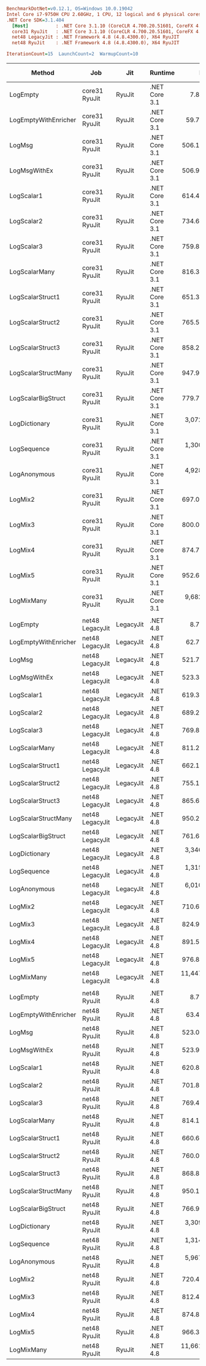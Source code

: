 ``` ini

BenchmarkDotNet=v0.12.1, OS=Windows 10.0.19042
Intel Core i7-9750H CPU 2.60GHz, 1 CPU, 12 logical and 6 physical cores
.NET Core SDK=3.1.404
  [Host]          : .NET Core 3.1.10 (CoreCLR 4.700.20.51601, CoreFX 4.700.20.51901), X64 RyuJIT
  core31 RyuJit   : .NET Core 3.1.10 (CoreCLR 4.700.20.51601, CoreFX 4.700.20.51901), X64 RyuJIT
  net48 LegacyJit : .NET Framework 4.8 (4.8.4300.0), X64 RyuJIT
  net48 RyuJit    : .NET Framework 4.8 (4.8.4300.0), X64 RyuJIT

IterationCount=15  LaunchCount=2  WarmupCount=10  

```
|               Method |             Job |       Jit |       Runtime |          Mean |       Error |      StdDev |    Ratio | RatioSD |  Gen 0 | Gen 1 | Gen 2 | Allocated |
|--------------------- |---------------- |---------- |-------------- |--------------:|------------:|------------:|---------:|--------:|-------:|------:|------:|----------:|
|             LogEmpty |   core31 RyuJit |    RyuJit | .NET Core 3.1 |      7.846 ns |   0.0844 ns |   0.1263 ns |     1.00 |    0.00 |      - |     - |     - |         - |
| LogEmptyWithEnricher |   core31 RyuJit |    RyuJit | .NET Core 3.1 |     59.759 ns |   0.8013 ns |   1.1994 ns |     7.62 |    0.21 | 0.0088 |     - |     - |      56 B |
|               LogMsg |   core31 RyuJit |    RyuJit | .NET Core 3.1 |    506.116 ns |   5.3428 ns |   7.9969 ns |    64.52 |    1.36 | 0.0210 |     - |     - |     136 B |
|         LogMsgWithEx |   core31 RyuJit |    RyuJit | .NET Core 3.1 |    506.913 ns |   4.4428 ns |   6.5122 ns |    64.65 |    1.38 | 0.0210 |     - |     - |     136 B |
|           LogScalar1 |   core31 RyuJit |    RyuJit | .NET Core 3.1 |    614.472 ns |   6.5093 ns |   9.7429 ns |    78.35 |    1.99 | 0.0582 |     - |     - |     368 B |
|           LogScalar2 |   core31 RyuJit |    RyuJit | .NET Core 3.1 |    734.602 ns |  53.0868 ns |  79.4578 ns |    93.71 |   10.80 | 0.0658 |     - |     - |     416 B |
|           LogScalar3 |   core31 RyuJit |    RyuJit | .NET Core 3.1 |    759.825 ns |   7.2009 ns |  10.7779 ns |    96.87 |    2.12 | 0.0734 |     - |     - |     464 B |
|        LogScalarMany |   core31 RyuJit |    RyuJit | .NET Core 3.1 |    816.361 ns |   5.7843 ns |   8.6577 ns |   104.07 |    1.59 | 0.0992 |     - |     - |     624 B |
|     LogScalarStruct1 |   core31 RyuJit |    RyuJit | .NET Core 3.1 |    651.350 ns |   6.2613 ns |   9.3717 ns |    83.04 |    1.84 | 0.0620 |     - |     - |     392 B |
|     LogScalarStruct2 |   core31 RyuJit |    RyuJit | .NET Core 3.1 |    765.596 ns |   8.9484 ns |  13.3935 ns |    97.61 |    2.50 | 0.0734 |     - |     - |     464 B |
|     LogScalarStruct3 |   core31 RyuJit |    RyuJit | .NET Core 3.1 |    858.202 ns |   4.6971 ns |   7.0303 ns |   109.41 |    1.50 | 0.0849 |     - |     - |     536 B |
|  LogScalarStructMany |   core31 RyuJit |    RyuJit | .NET Core 3.1 |    947.940 ns |   8.4106 ns |  12.5886 ns |   120.86 |    2.87 | 0.1144 |     - |     - |     720 B |
|   LogScalarBigStruct |   core31 RyuJit |    RyuJit | .NET Core 3.1 |    779.792 ns |   6.5419 ns |   9.7916 ns |    99.43 |    2.42 | 0.0706 |     - |     - |     448 B |
|        LogDictionary |   core31 RyuJit |    RyuJit | .NET Core 3.1 |  3,072.839 ns |  56.6697 ns |  83.0657 ns |   391.88 |   12.62 | 0.3395 |     - |     - |    2144 B |
|          LogSequence |   core31 RyuJit |    RyuJit | .NET Core 3.1 |  1,300.333 ns |  12.2429 ns |  18.3246 ns |   165.79 |    3.69 | 0.1297 |     - |     - |     816 B |
|         LogAnonymous |   core31 RyuJit |    RyuJit | .NET Core 3.1 |  4,928.164 ns |  49.7805 ns |  74.5091 ns |   628.37 |   16.55 | 0.5417 |     - |     - |    3432 B |
|              LogMix2 |   core31 RyuJit |    RyuJit | .NET Core 3.1 |    697.099 ns |   6.8962 ns |  10.3218 ns |    88.88 |    2.07 | 0.0696 |     - |     - |     440 B |
|              LogMix3 |   core31 RyuJit |    RyuJit | .NET Core 3.1 |    800.098 ns |   9.9828 ns |  14.9418 ns |   102.02 |    2.93 | 0.0811 |     - |     - |     512 B |
|              LogMix4 |   core31 RyuJit |    RyuJit | .NET Core 3.1 |    874.784 ns |   6.9622 ns |   9.9850 ns |   111.46 |    1.63 | 0.1116 |     - |     - |     704 B |
|              LogMix5 |   core31 RyuJit |    RyuJit | .NET Core 3.1 |    952.602 ns |   8.3682 ns |  12.5252 ns |   121.45 |    2.65 | 0.1221 |     - |     - |     776 B |
|           LogMixMany |   core31 RyuJit |    RyuJit | .NET Core 3.1 |  9,682.658 ns |  82.5134 ns | 123.5021 ns | 1,234.59 |   30.81 | 1.0223 |     - |     - |    6449 B |
|                      |                 |           |               |               |             |             |          |         |        |       |       |           |
|             LogEmpty | net48 LegacyJit | LegacyJit |      .NET 4.8 |      8.762 ns |   0.0820 ns |   0.1227 ns |     1.00 |    0.00 |      - |     - |     - |         - |
| LogEmptyWithEnricher | net48 LegacyJit | LegacyJit |      .NET 4.8 |     62.794 ns |   0.6390 ns |   0.9565 ns |     7.17 |    0.15 | 0.0088 |     - |     - |      56 B |
|               LogMsg | net48 LegacyJit | LegacyJit |      .NET 4.8 |    521.756 ns |   5.0081 ns |   7.4959 ns |    59.56 |    1.24 | 0.0229 |     - |     - |     144 B |
|         LogMsgWithEx | net48 LegacyJit | LegacyJit |      .NET 4.8 |    523.326 ns |   4.3741 ns |   6.4115 ns |    59.71 |    1.22 | 0.0229 |     - |     - |     144 B |
|           LogScalar1 | net48 LegacyJit | LegacyJit |      .NET 4.8 |    619.340 ns |   5.5594 ns |   8.3211 ns |    70.70 |    1.23 | 0.0591 |     - |     - |     377 B |
|           LogScalar2 | net48 LegacyJit | LegacyJit |      .NET 4.8 |    689.274 ns |   6.2841 ns |   9.4057 ns |    78.69 |    1.63 | 0.0668 |     - |     - |     425 B |
|           LogScalar3 | net48 LegacyJit | LegacyJit |      .NET 4.8 |    769.883 ns |   6.6558 ns |   9.9620 ns |    87.88 |    1.61 | 0.0744 |     - |     - |     473 B |
|        LogScalarMany | net48 LegacyJit | LegacyJit |      .NET 4.8 |    811.279 ns |   5.6519 ns |   8.4595 ns |    92.61 |    1.56 | 0.1001 |     - |     - |     634 B |
|     LogScalarStruct1 | net48 LegacyJit | LegacyJit |      .NET 4.8 |    662.108 ns |   6.5107 ns |   9.7450 ns |    75.59 |    1.89 | 0.0629 |     - |     - |     401 B |
|     LogScalarStruct2 | net48 LegacyJit | LegacyJit |      .NET 4.8 |    755.160 ns |   5.4724 ns |   8.1908 ns |    86.21 |    1.77 | 0.0744 |     - |     - |     473 B |
|     LogScalarStruct3 | net48 LegacyJit | LegacyJit |      .NET 4.8 |    865.629 ns |   5.4606 ns |   8.1732 ns |    98.81 |    1.63 | 0.0858 |     - |     - |     546 B |
|  LogScalarStructMany | net48 LegacyJit | LegacyJit |      .NET 4.8 |    950.205 ns |  11.6103 ns |  17.3777 ns |   108.47 |    2.55 | 0.1144 |     - |     - |     730 B |
|   LogScalarBigStruct | net48 LegacyJit | LegacyJit |      .NET 4.8 |    761.687 ns |   5.8364 ns |   8.7356 ns |    86.95 |    1.75 | 0.0725 |     - |     - |     457 B |
|        LogDictionary | net48 LegacyJit | LegacyJit |      .NET 4.8 |  3,346.173 ns |  24.8903 ns |  37.2546 ns |   381.99 |    7.25 | 0.3548 |     - |     - |    2247 B |
|          LogSequence | net48 LegacyJit | LegacyJit |      .NET 4.8 |  1,315.587 ns |   9.7987 ns |  14.6662 ns |   150.19 |    3.18 | 0.1297 |     - |     - |     826 B |
|         LogAnonymous | net48 LegacyJit | LegacyJit |      .NET 4.8 |  6,010.722 ns |  64.5530 ns |  96.6199 ns |   686.21 |   17.38 | 0.5493 |     - |     - |    3483 B |
|              LogMix2 | net48 LegacyJit | LegacyJit |      .NET 4.8 |    710.616 ns |   5.1379 ns |   7.6902 ns |    81.12 |    1.69 | 0.0706 |     - |     - |     449 B |
|              LogMix3 | net48 LegacyJit | LegacyJit |      .NET 4.8 |    824.995 ns |   4.9712 ns |   7.4407 ns |    94.18 |    1.56 | 0.0820 |     - |     - |     522 B |
|              LogMix4 | net48 LegacyJit | LegacyJit |      .NET 4.8 |    891.589 ns |   6.0396 ns |   8.8528 ns |   101.72 |    1.54 | 0.1135 |     - |     - |     714 B |
|              LogMix5 | net48 LegacyJit | LegacyJit |      .NET 4.8 |    976.829 ns |  10.9561 ns |  16.3986 ns |   111.51 |    2.28 | 0.1240 |     - |     - |     786 B |
|           LogMixMany | net48 LegacyJit | LegacyJit |      .NET 4.8 | 11,447.359 ns | 130.0956 ns | 190.6925 ns | 1,305.98 |   23.28 | 1.0376 |     - |     - |    6596 B |
|                      |                 |           |               |               |             |             |          |         |        |       |       |           |
|             LogEmpty |    net48 RyuJit |    RyuJit |      .NET 4.8 |      8.776 ns |   0.0751 ns |   0.1124 ns |     1.00 |    0.00 |      - |     - |     - |         - |
| LogEmptyWithEnricher |    net48 RyuJit |    RyuJit |      .NET 4.8 |     63.482 ns |   0.8559 ns |   1.2811 ns |     7.23 |    0.18 | 0.0088 |     - |     - |      56 B |
|               LogMsg |    net48 RyuJit |    RyuJit |      .NET 4.8 |    523.013 ns |   5.2737 ns |   7.8935 ns |    59.61 |    1.29 | 0.0229 |     - |     - |     144 B |
|         LogMsgWithEx |    net48 RyuJit |    RyuJit |      .NET 4.8 |    523.902 ns |   4.9692 ns |   7.4377 ns |    59.71 |    1.22 | 0.0229 |     - |     - |     144 B |
|           LogScalar1 |    net48 RyuJit |    RyuJit |      .NET 4.8 |    620.868 ns |   5.5364 ns |   8.2866 ns |    70.76 |    1.55 | 0.0591 |     - |     - |     377 B |
|           LogScalar2 |    net48 RyuJit |    RyuJit |      .NET 4.8 |    701.801 ns |   7.5373 ns |  11.2815 ns |    79.97 |    1.29 | 0.0668 |     - |     - |     425 B |
|           LogScalar3 |    net48 RyuJit |    RyuJit |      .NET 4.8 |    769.492 ns |   5.6162 ns |   8.4061 ns |    87.69 |    1.42 | 0.0744 |     - |     - |     473 B |
|        LogScalarMany |    net48 RyuJit |    RyuJit |      .NET 4.8 |    814.151 ns |   6.6053 ns |   9.8864 ns |    92.78 |    1.44 | 0.1001 |     - |     - |     634 B |
|     LogScalarStruct1 |    net48 RyuJit |    RyuJit |      .NET 4.8 |    660.607 ns |   4.7484 ns |   7.1072 ns |    75.29 |    1.42 | 0.0629 |     - |     - |     401 B |
|     LogScalarStruct2 |    net48 RyuJit |    RyuJit |      .NET 4.8 |    760.029 ns |   6.1719 ns |   9.2378 ns |    86.62 |    1.71 | 0.0744 |     - |     - |     473 B |
|     LogScalarStruct3 |    net48 RyuJit |    RyuJit |      .NET 4.8 |    868.819 ns |   6.1533 ns |   9.2100 ns |    99.01 |    1.69 | 0.0858 |     - |     - |     546 B |
|  LogScalarStructMany |    net48 RyuJit |    RyuJit |      .NET 4.8 |    950.196 ns |   6.7526 ns |  10.1069 ns |   108.29 |    1.78 | 0.1154 |     - |     - |     730 B |
|   LogScalarBigStruct |    net48 RyuJit |    RyuJit |      .NET 4.8 |    766.955 ns |   6.1341 ns |   9.1812 ns |    87.40 |    1.45 | 0.0725 |     - |     - |     457 B |
|        LogDictionary |    net48 RyuJit |    RyuJit |      .NET 4.8 |  3,309.212 ns |  21.7208 ns |  32.5107 ns |   377.12 |    5.57 | 0.3548 |     - |     - |    2247 B |
|          LogSequence |    net48 RyuJit |    RyuJit |      .NET 4.8 |  1,314.870 ns |  10.7347 ns |  16.0672 ns |   149.85 |    2.86 | 0.1297 |     - |     - |     826 B |
|         LogAnonymous |    net48 RyuJit |    RyuJit |      .NET 4.8 |  5,967.748 ns |  48.8596 ns |  73.1307 ns |   680.14 |   13.68 | 0.5493 |     - |     - |    3483 B |
|              LogMix2 |    net48 RyuJit |    RyuJit |      .NET 4.8 |    720.417 ns |   4.9759 ns |   7.1363 ns |    82.10 |    1.10 | 0.0706 |     - |     - |     449 B |
|              LogMix3 |    net48 RyuJit |    RyuJit |      .NET 4.8 |    812.411 ns |   6.6610 ns |   9.9698 ns |    92.59 |    1.64 | 0.0820 |     - |     - |     522 B |
|              LogMix4 |    net48 RyuJit |    RyuJit |      .NET 4.8 |    874.805 ns |   5.1485 ns |   7.3838 ns |    99.70 |    1.58 | 0.1135 |     - |     - |     714 B |
|              LogMix5 |    net48 RyuJit |    RyuJit |      .NET 4.8 |    966.381 ns |   7.8714 ns |  11.7816 ns |   110.13 |    1.83 | 0.1240 |     - |     - |     786 B |
|           LogMixMany |    net48 RyuJit |    RyuJit |      .NET 4.8 | 11,661.420 ns | 225.3121 ns | 323.1359 ns | 1,328.97 |   38.53 | 1.0376 |     - |     - |    6596 B |
